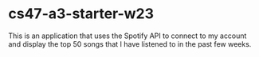 # cs47-a3-starter-w23
This is an application that uses the Spotify API to connect to my account and display the top 50 songs that I have listened to in the past few weeks.
